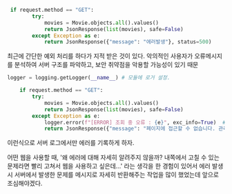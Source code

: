 ```python
 if request.method == "GET":
        try:
            movies = Movie.objects.all().values()
            return JsonResponse(list(movies), safe=False)
        except Exception as e:
            return JsonResponse({"message": "에러발생"}, status=500)
```

최근에 간단한 예외 처리를 하다가 지적 받은 것이 있다. 악의적인 사용자가 오류메시지를 분석하여 서버 구조를 파악하고, 보안 취약점을 악용할 가능성이 있기 때문

```python
logger = logging.getLogger(__name__) # 모듈에 로거 설정.

    if request.method == "GET":
        try:
            movies = Movie.objects.all().values()  
            return JsonResponse(list(movies), safe=False)
        except Exception as e:
            logger.error(f"[ERROR] 조회 중 오류 : {e}", exc_info=True)  # 에러 기록
            return JsonResponse({"message": "페이지에 접근할 수 없습니다. 관리자에게 문의하세요."}, status=500)  # 사용자에게는 간단한 메시지만 전달
```
이런식으로 서버 로그에서만 에러를 기록하게 하자.


어떤 웹을 사용할 때, '왜 에러에 대해 자세히 알려주지 않을까? 내쪽에서 고칠 수 있는 문제라면 빨리 고쳐서  웹을 사용하고 싶은데...' 라는 생각을 한 경험이 있어서 에러 발생시 서버에서 발생한 문제를 메시지로 자세히 반환해주는 작업을 많이 했었는데 앞으로 조심해야겠다.